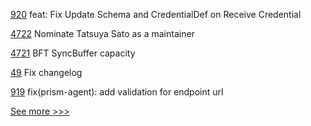 
[920](https://github.com/hyperledger-labs/open-enterprise-agent/pull/920) feat: Fix Update Schema and CredentialDef on Receive Credential

[4722](https://github.com/hyperledger/fabric/pull/4722) Nominate Tatsuya Sato as a maintainer

[4721](https://github.com/hyperledger/fabric/pull/4721) BFT SyncBuffer capacity

[49](https://github.com/hyperledger-labs/perun-eth-backend/pull/49) Fix changelog

[919](https://github.com/hyperledger-labs/open-enterprise-agent/pull/919) fix(prism-agent): add validation for endpoint url


[See more >>>](https://start-here.hyperledger.org/pull-requests)
